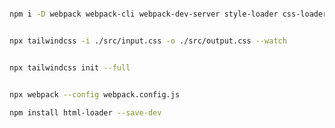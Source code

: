

```bash

npm i -D webpack webpack-cli webpack-dev-server style-loader css-loader postcss postcss-loader postcss-preset-env

```

```bash

npx tailwindcss -i ./src/input.css -o ./src/output.css --watch

```

```bash

npx tailwindcss init --full

```


```bash

npx webpack --config webpack.config.js

npm install html-loader --save-dev

```